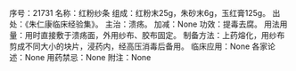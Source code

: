 序号：21731
名称：红粉纱条
组成：红粉末25g，朱砂末6g，玉红膏125g。
出处：《朱仁康临床经验集》。
主治：溃疡。
加减：None
功效：提毒去腐。
用法用量：用时直接敷于溃疡面，外用纱布、胶布固定。
制备方法：上药熔化，用纱布剪成不同大小的块片，浸药内，经高压消毒后备用。
临床应用：None
各家论述：None
用药禁忌：None
附注：None
